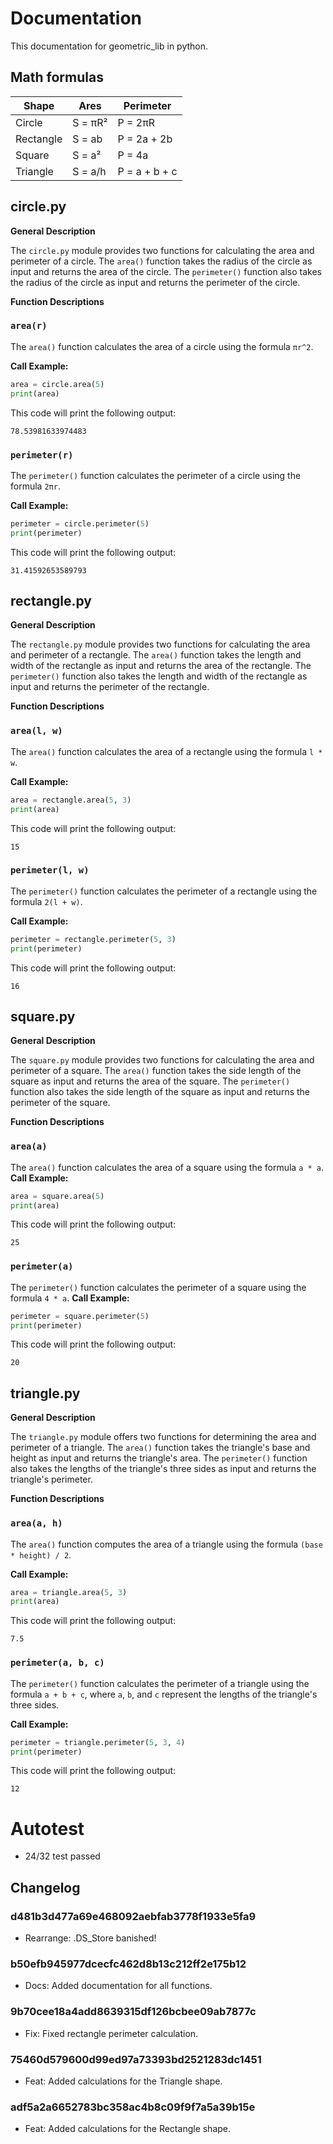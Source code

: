 # Documentation
This documentation for geometric_lib in python.
## Math formulas
| Shape     | Ares            | Perimeter                 |
|-----------|-----------------|---------------------------|
| Circle    | S = πR²         | P = 2πR                   |
| Rectangle | S = ab          | P = 2a + 2b               |
| Square    | S = a²          | P = 4a                    |
| Triangle  | S = a/h         | P = a + b + c             |


## circle.py

**General Description**

The `circle.py` module provides two functions for calculating the area and perimeter of a circle. The `area()` function takes the radius of the circle as input and returns the area of the circle. The `perimeter()` function also takes the radius of the circle as input and returns the perimeter of the circle.

**Function Descriptions**

### `area(r)`

The `area()` function calculates the area of a circle using the formula `πr^2`.

**Call Example:**

```python
area = circle.area(5)
print(area)
```

This code will print the following output:

```
78.53981633974483
```

### `perimeter(r)`

The `perimeter()` function calculates the perimeter of a circle using the formula `2πr`.

**Call Example:**

```python
perimeter = circle.perimeter(5)
print(perimeter)
```

This code will print the following output:

```
31.41592653589793
```

## rectangle.py


**General Description**

The `rectangle.py` module provides two functions for calculating the area and perimeter of a rectangle. The `area()` function takes the length and width of the rectangle as input and returns the area of the rectangle. The `perimeter()` function also takes the length and width of the rectangle as input and returns the perimeter of the rectangle.

**Function Descriptions**

### `area(l, w)`

The `area()` function calculates the area of a rectangle using the formula `l * w`.

**Call Example:**

```python
area = rectangle.area(5, 3)
print(area)
```

This code will print the following output:

```
15
```

### `perimeter(l, w)`

The `perimeter()` function calculates the perimeter of a rectangle using the formula `2(l + w)`.

**Call Example:**

```python
perimeter = rectangle.perimeter(5, 3)
print(perimeter)
```

This code will print the following output:

```
16
```

## square.py 

**General Description**

The `square.py` module provides two functions for calculating the area and perimeter of a square. The `area()` function takes the side length of the square as input and returns the area of the square. The `perimeter()` function also takes the side length of the square as input and returns the perimeter of the square.

**Function Descriptions**

### `area(a)`

The `area()` function calculates the area of a square using the formula `a * a`.
**Call Example:**

```python
area = square.area(5)
print(area)
```

This code will print the following output:

```
25
```
### `perimeter(a)`

The `perimeter()` function calculates the perimeter of a square using the formula `4 * a`.
**Call Example:**

```python
perimeter = square.perimeter(5)
print(perimeter)
```

This code will print the following output:

```
20
```

## triangle.py

**General Description**

The `triangle.py` module offers two functions for determining the area and perimeter of a triangle. The `area()` function takes the triangle's base and height as input and returns the triangle's area. The `perimeter()` function also takes the lengths of the triangle's three sides as input and returns the triangle's perimeter.

**Function Descriptions**

### `area(a, h)`

The `area()` function computes the area of a triangle using the formula `(base * height) / 2`.

**Call Example:**

```python
area = triangle.area(5, 3)
print(area)
```

This code will print the following output:

```
7.5
```

### `perimeter(a, b, c)`

The `perimeter()` function calculates the perimeter of a triangle using the formula `a + b + c`, where `a`, `b`, and `c` represent the lengths of the triangle's three sides.

**Call Example:**

```python
perimeter = triangle.perimeter(5, 3, 4)
print(perimeter)
```

This code will print the following output:

```
12
```

# Autotest 
* 24/32 test passed


## Changelog

### d481b3d477a69e468092aebfab3778f1933e5fa9 
* Rearrange: .DS_Store banished!

### b50efb945977dcecfc462d8b13c212ff2e175b12
* Docs: Added documentation for all functions.

### 9b70cee18a4add8639315df126bcbee09ab7877c
* Fix: Fixed rectangle perimeter calculation.

### 75460d579600d99ed97a73393bd2521283dc1451
* Feat: Added calculations for the Triangle shape.

### adf5a2a6652783bc358ac4b8c09f9f7a5a39b15e
* Feat: Added calculations for the Rectangle shape.
